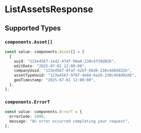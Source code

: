 # ListAssetsResponse


## Supported Types

### `components.Asset[]`

```typescript
const value: components.Asset[] = [
  {
    uuid: "123e4567-1ed2-47df-96a0-230c4f39d02b",
    editDate: "2025-07-01 12:00:00",
    companyUuid: "123e4567-8faf-42bf-b6d6-230c4d6dd32b",
    assetTypeUuid: "123e4567-976f-4e8d-ba26-230c458d92db",
    geoTimestamp: "2025-07-01 12:00:00",
  },
];
```

### `components.ErrorT`

```typescript
const value: components.ErrorT = {
  errorCode: 1000,
  message: "An error occurred completing your request",
};
```

